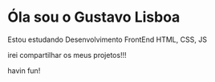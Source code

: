 # Óla sou o Gustavo Lisboa 
Estou estudando  Desenvolvimento FrontEnd 
HTML, CSS, JS 

irei compartilhar os meus projetos!!!

havin fun!

